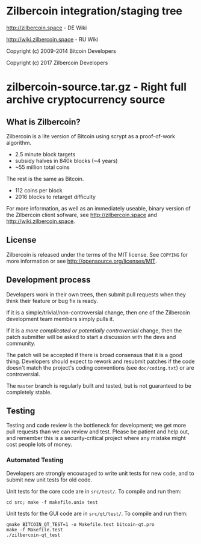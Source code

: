 Zilbercoin integration/staging tree
================================
http://zilbercoin.space - DE Wiki

http://wiki.zilbercoin.space - RU Wiki

Copyright (c) 2009-2014 Bitcoin Developers

Copyright (c) 2017 Zilbercoin Developers

# zilbercoin-source.tar.gz - Right full archive cryptocurrency source

What is Zilbercoin?
----------------

Zilbercoin is a lite version of Bitcoin using scrypt as a proof-of-work algorithm.
 - 2.5 minute block targets
 - subsidy halves in 840k blocks (~4 years)
 - ~55 million total coins

The rest is the same as Bitcoin.
 - 112 coins per block
 - 2016 blocks to retarget difficulty

For more information, as well as an immediately useable, binary version of
the Zilbercoin client sofware, see http://zilbercoin.space and http://wiki.zilbercoin.space.

License
-------

Zilbercoin is released under the terms of the MIT license. See `COPYING` for more
information or see http://opensource.org/licenses/MIT.

Development process
-------------------

Developers work in their own trees, then submit pull requests when they think
their feature or bug fix is ready.

If it is a simple/trivial/non-controversial change, then one of the Zilbercoin
development team members simply pulls it.

If it is a *more complicated or potentially controversial* change, then the patch
submitter will be asked to start a discussion with the devs and community.

The patch will be accepted if there is broad consensus that it is a good thing.
Developers should expect to rework and resubmit patches if the code doesn't
match the project's coding conventions (see `doc/coding.txt`) or are
controversial.

The `master` branch is regularly built and tested, but is not guaranteed to be
completely stable.

Testing
-------

Testing and code review is the bottleneck for development; we get more pull
requests than we can review and test. Please be patient and help out, and
remember this is a security-critical project where any mistake might cost people
lots of money.

### Automated Testing

Developers are strongly encouraged to write unit tests for new code, and to
submit new unit tests for old code.

Unit tests for the core code are in `src/test/`. To compile and run them:

    cd src; make -f makefile.unix test

Unit tests for the GUI code are in `src/qt/test/`. To compile and run them:

    qmake BITCOIN_QT_TEST=1 -o Makefile.test bitcoin-qt.pro
    make -f Makefile.test
    ./zilbercoin-qt_test
